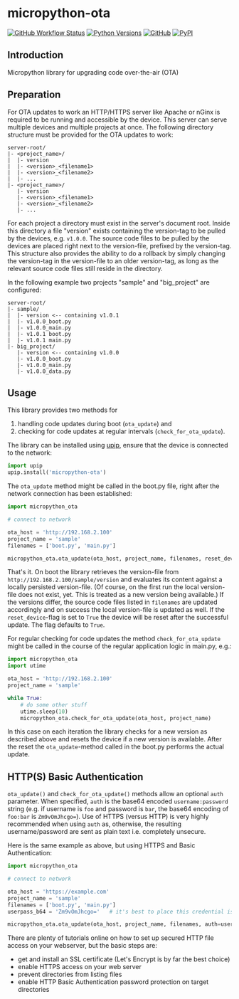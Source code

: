# micropython-ota

[![GitHub Workflow Status](https://img.shields.io/github/workflow/status/olivergregorius/micropython_ota/Python%20Build?label=Python%20Build&logo=github)](https://github.com/olivergregorius/micropython_ota/actions/workflows/build.yml)
[![Python Versions](https://img.shields.io/pypi/pyversions/micropython-ota?label=Python)](https://pypi.org/project/micropython-ota/)
[![GitHub](https://img.shields.io/github/license/olivergregorius/micropython_ota?label=License)](https://github.com/olivergregorius/micropython_ota/blob/HEAD/LICENSE)
[![PyPI](https://img.shields.io/pypi/v/micropython-ota?label=PyPI)](https://pypi.org/project/micropython-ota/)

## Introduction

Micropython library for upgrading code over-the-air (OTA)

## Preparation

For OTA updates to work an HTTP/HTTPS server like Apache or nGinx is required to be running and accessible by the device. This server can serve multiple devices and
multiple projects at once. The following directory structure must be provided for the OTA updates to work:

```
server-root/
|- <project_name>/
|  |- version
|  |- <version>_<filename1>
|  |- <version>_<filename2>
|  |- ...
|- <project_name>/
   |- version
   |- <version>_<filename1>
   |- <version>_<filename2>
   |- ...
```

For each project a directory must exist in the server's document root. Inside this directory a file "version" exists containing the version-tag to be pulled
by the devices, e.g. `v1.0.0`. The source code files to be pulled by the devices are placed right next to the version-file, prefixed by the version-tag.
This structure also provides the ability to do a rollback by simply changing the version-tag in the version-file to an older version-tag, as long as the
relevant source code files still reside in the directory.

In the following example two projects "sample" and "big_project" are configured:

```
server-root/
|- sample/
|  |- version <-- containing v1.0.1
|  |- v1.0.0_boot.py
|  |- v1.0.0_main.py
|  |- v1.0.1 boot.py
|  |- v1.0.1 main.py
|- big_project/
   |- version <-- containing v1.0.0
   |- v1.0.0_boot.py
   |- v1.0.0_main.py
   |- v1.0.0_data.py
```

## Usage

This library provides two methods for

1. handling code updates during boot (`ota_update`) and
2. checking for code updates at regular intervals (`check_for_ota_update`).

The library can be installed using [upip](https://docs.micropython.org/en/latest/reference/glossary.html#term-upip), ensure that the device is connected to the
network:

```python
import upip
upip.install('micropython-ota')
```

The `ota_update` method might be called in the boot.py file, right after the network connection has been established:

```python
import micropython_ota

# connect to network

ota_host = 'http://192.168.2.100'
project_name = 'sample'
filenames = ['boot.py', 'main.py']

micropython_ota.ota_update(ota_host, project_name, filenames, reset_device=True)
```

That's it. On boot the library retrieves the version-file from `http://192.168.2.100/sample/version` and evaluates its content against a locally persisted
version-file. (Of course, on the first run the local version-file does not exist, yet. This is treated as a new version being available.)
If the versions differ, the source code files listed in `filenames` are updated accordingly and on success the local version-file is updated as well. If the
`reset_device`-flag is set to `True` the device will be reset after the successful update. The flag defaults to `True`.

For regular checking for code updates the method `check_for_ota_update` might be called in the course of the regular application logic in main.py, e.g.:

```python
import micropython_ota
import utime

ota_host = 'http://192.168.2.100'
project_name = 'sample'

while True:
    # do some other stuff
    utime.sleep(10)
    micropython_ota.check_for_ota_update(ota_host, project_name)
```

In this case on each iteration the library checks for a new version as described above and resets the device if a new version is available. After the reset
the `ota_update`-method called in the boot.py performs the actual update.

## HTTP(S) Basic Authentication

`ota_update()` and `check_for_ota_update()` methods allow an optional `auth` parameter.  When specified, `auth` is the base64 encoded `username:password` string (e.g. if username is `foo` and password is `bar`, the base64 encoding of `foo:bar` is `Zm9vOmJhcgo=`).  Use of HTTPS (versus HTTP) is very highly recommended when using `auth` as, otherwise, the resulting username/password are sent as plain text i.e. completely unsecure.

Here is the same example as above, but using HTTPS and Basic Authentication:

```python
import micropython_ota

# connect to network

ota_host = 'https://example.com'
project_name = 'sample'
filenames = ['boot.py', 'main.py']
userpass_b64 = 'Zm9vOmJhcgo='   # it's best to place this credential is a secrets.py file

micropython_ota.ota_update(ota_host, project_name, filenames, auth=userpass_b64, reset_device=True)
```

There are plenty of tutorials online on how to set up secured HTTP file access on your webserver, but the basic steps are:
- get and install an SSL certificate (Let's Encrypt is by far the best choice)
- enable HTTPS access on your web server
- prevent directories from listing files
- enable HTTP Basic Authentication password protection on target directories
